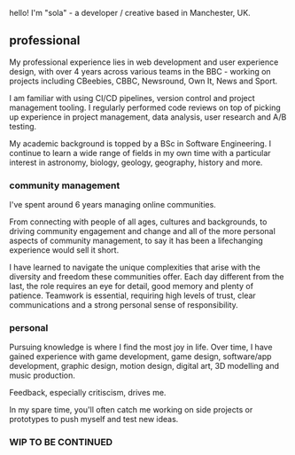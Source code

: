 

hello! I'm "sola" - a developer / creative based in Manchester, UK.

## professional 

My professional experience lies in web development and user experience design, with over 4 years across various teams in the BBC - working on projects including CBeebies, CBBC, Newsround, Own It, News and Sport. 

I am familiar with using CI/CD pipelines, version control and project management tooling. I regularly performed code reviews on top of picking up experience in project management, data analysis, user research and A/B testing. 

My academic background is topped by a BSc in Software Engineering. I continue to learn a wide range of fields in my own time with a particular interest in astronomy, biology,  geology, geography, history and more.

### community management

I've spent around 6 years managing online communities. 

From connecting with people of all ages, cultures and backgrounds, to driving community engagement and change and all of the more personal aspects of community management, to say it has been a lifechanging experience would sell it short. 

I have learned to navigate the unique complexities that arise with the diversity and freedom these communities offer. Each day different from the last, the role requires an eye for detail, good memory and plenty of patience. Teamwork is essential, requiring high levels of trust, clear communications and a strong personal sense of responsibility.         

### personal

Pursuing knowledge is where I find the most joy in life. Over time, I have gained experience with game development, game design, software/app development, graphic design, motion design, digital art, 3D modelling and music production. 

Feedback, especially critiscism, drives me.

In my spare time, you'll often catch me working on side projects or prototypes to push myself and test new ideas.    


### WIP TO BE CONTINUED



